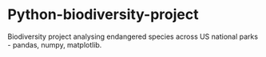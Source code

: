 # Python-biodiversity-project

Biodiversity project analysing endangered species across US national parks - pandas, numpy, matplotlib.
